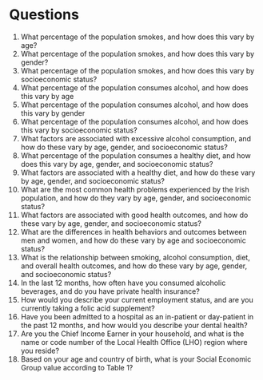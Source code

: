 # Questions

<ol>

<li>What percentage of the population smokes, and how does this vary by age?<?li>

<li>What percentage of the population smokes, and how does this vary by gender?</li>

<li>What percentage of the population smokes, and how does this vary by socioeconomic status?</li>

<li>What percentage of the population consumes alcohol, and how does this vary by age</li>

<li>What percentage of the population consumes alcohol, and how does this vary by gender</li>

<li>What percentage of the population consumes alcohol, and how does this vary by socioeconomic status?</li>

<li>What factors are associated with excessive alcohol consumption, and how do these vary by age, gender, and socioeconomic status?</li>

<li>What percentage of the population consumes a healthy diet, and how does this vary by age, gender, and socioeconomic status?</li>

<li>What factors are associated with a healthy diet, and how do these vary by age, gender, and socioeconomic status?</li>

<li>What are the most common health problems experienced by the Irish population, and how do they vary by age, gender, and socioeconomic status?</li>

<li>What factors are associated with good health outcomes, and how do these vary by age, gender, and socioeconomic status?</li>

<li>What are the differences in health behaviors and outcomes between men and women, and how do these vary by age and socioeconomic status?</li>

<li>What is the relationship between smoking, alcohol consumption, diet, and overall health outcomes, and how do these vary by age, gender, and socioeconomic status?</li>

<li>In the last 12 months, how often have you consumed alcoholic beverages, and do you have private health insurance?</li>

<li>How would you describe your current employment status, and are you currently taking a folic acid supplement?</li>

<li>Have you been admitted to a hospital as an in-patient or day-patient in the past 12 months, and how would you describe your dental health?</li>

<li>Are you the Chief Income Earner in your household, and what is the name or code number of the Local Health Office (LHO) region where you reside?</li>

<li>Based on your age and country of birth, what is your Social Economic Group value according to Table 1?</li>


